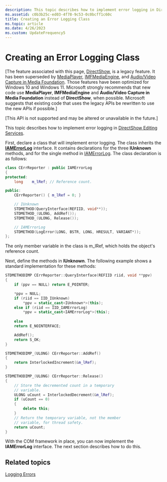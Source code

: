 ```yaml
---
description: This topic describes how to implement error logging in DirectShow Editing Services.
ms.assetid: c0b3b25c-ed03-4f78-9c53-0c0bcff1c60c
title: Creating an Error Logging Class
ms.topic: article
ms.date: 4/26/2023
ms.custom: UpdateFrequency5
---
```


# Creating an Error Logging Class

\[The feature associated with this page, [DirectShow](/windows/win32/directshow/directshow), is a legacy feature. It has been superseded by [MediaPlayer](/uwp/api/Windows.Media.Playback.MediaPlayer), [IMFMediaEngine](/windows/win32/api/mfmediaengine/nn-mfmediaengine-imfmediaengine), and [Audio/Video Capture in Media Foundation](windows/win32/medfound/audio-video-capture-in-media-foundation). Those features have been optimized for Windows 10 and Windows 11. Microsoft strongly recommends that new code use **MediaPlayer**, **IMFMediaEngine** and **Audio/Video Capture in Media Foundation** instead of **DirectShow**, when possible. Microsoft suggests that existing code that uses the legacy APIs be rewritten to use the new APIs if possible.\]

\[This API is not supported and may be altered or unavailable in the future.\]

This topic describes how to implement error logging in [DirectShow Editing Services](directshow-editing-services.md).

First, declare a class that will implement error logging. The class inherits the [**IAMErrorLog**](iamerrorlog.md) interface. It contains declarations for the three **IUnknown** methods, and for the single method in [IAMErrorLog](implementing-iamerrorlog.md). The class declaration is as follows:


```C++
class CErrReporter : public IAMErrorLog
{
protected:
    long    m_lRef; // Reference count.

public:
    CErrReporter() { m_lRef = 0; }

    // IUnknown
    STDMETHOD(QueryInterface(REFIID, void**));
    STDMETHOD_(ULONG, AddRef());
    STDMETHOD_(ULONG, Release());

    // IAMErrorLog
    STDMETHOD(LogError(LONG, BSTR, LONG, HRESULT, VARIANT*));
};
```



The only member variable in the class is m\_lRef, which holds the object's reference count.

Next, define the methods in **IUnknown**. The following example shows a standard implementation for these methods:


```C++
STDMETHODIMP CErrReporter::QueryInterface(REFIID riid, void **ppv)
{
    if (ppv == NULL) return E_POINTER;

    *ppv = NULL;
    if (riid == IID_IUnknown)
        *ppv = static_cast<IUnknown*>(this);
    else if (riid == IID_IAMErrorLog)
        *ppv = static_cast<IAMErrorLog*>(this);
        
    else 
    return E_NOINTERFACE;

    AddRef();
    return S_OK;
}

STDMETHODIMP_(ULONG) CErrReporter::AddRef()
{
    return InterlockedIncrement(&m_lRef);
}

STDMETHODIMP_(ULONG) CErrReporter::Release()
{
    // Store the decremented count in a temporary
    // variable. 
    ULONG uCount = InterlockedDecrement(&m_lRef);
    if (uCount == 0)
    {
        delete this;
    }
    // Return the temporary variable, not the member
    // variable, for thread safety.
    return uCount;
}
```



With the COM framework in place, you can now implement the **IAMErrorLog** interface. The next section describes how to do this.

## Related topics

<dl> <dt>

[Logging Errors](logging-errors.md)
</dt> </dl>

 

 



